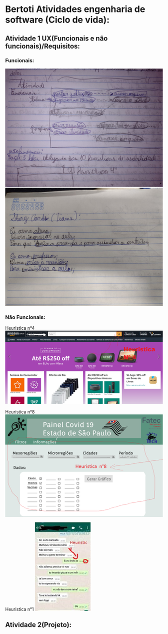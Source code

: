 # Bertoti Atividades engenharia de software (Ciclo de vida):


## Atividade 1 UX(Funcionais e não funcionais)/Requisitos:
### Funcionais:
<img src="https://github.com/LeoAdlerr/bertoti/blob/main/Atividade1Bertoti/FuncionaisTeams.jpeg">
<img src="https://github.com/LeoAdlerr/bertoti/blob/main/Atividade1Bertoti/Storycards.jpeg">

### Não Funcionais:

Heuristica n°4
<img src="https://github.com/LeoAdlerr/bertoti/blob/main/Atividade1Bertoti/design_Heuristica_amazon.png">

Heuristica n°8
<img src="https://github.com/LeoAdlerr/bertoti/blob/main/Atividade1Bertoti/Heuristican8.png">

Heuristica n°1
<img src="https://github.com/LeoAdlerr/bertoti/blob/main/Atividade1Bertoti/Heuristican1.jpg">

## Atividade 2(Projeto):

